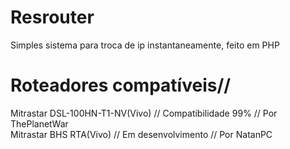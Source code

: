 # Resrouter
Simples sistema para troca de ip instantaneamente, feito em PHP

# Roteadores compatíveis//

Mitrastar DSL-100HN-T1-NV(Vivo) // Compatibilidade 99% // Por ThePlanetWar</br>
Mitrastar BHS RTA(Vivo) // Em desenvolvimento // Por NatanPC
